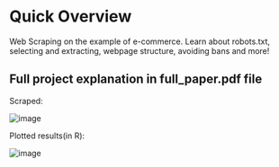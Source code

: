 # Quick Overview
Web Scraping on the example of e-commerce. Learn about robots.txt, selecting and extracting, webpage structure, avoiding bans and more!

## Full project explanation in full_paper.pdf file

Scraped:

![image](https://raw.githubusercontent.com/janobyte/scrape-olx-allegro/main/scraped.png)

Plotted results(in R):

![image](https://raw.githubusercontent.com/janobyte/scrape-olx-allegro/main/plot.png)
